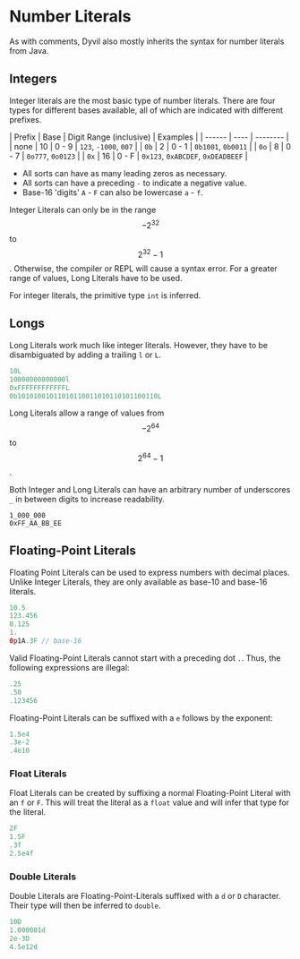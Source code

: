 # Number Literals

As with comments, Dyvil also mostly inherits the syntax for number literals from Java.

## Integers

Integer literals are the most basic type of number literals. There are four types for different bases available, all of which are indicated with different prefixes.

| Prefix | Base | Digit Range (inclusive) | Examples |
| ------ | ---- | -------- |
| none   | 10   | 0 - 9 | `123`, `-1000`, `007` |
| `0b`   | 2    | 0 - 1 | `0b1001`, `0b0011` |
| `0o`   | 8    | 0 - 7 | `0o777`, `0o0123` |
| `0x`   | 16   | 0 - F | `0x123`, `0xABCDEF`, `0xDEADBEEF` |

- All sorts can have as many leading zeros as necessary.
- All sorts can have a preceding `-` to indicate a negative value.
- Base-16 'digits' `A` - `F` can also be lowercase `a` - `f`.

Integer Literals can only be in the range $$-2^{32}$$ to $$2^{32}-1$$. Otherwise, the compiler or REPL will cause a syntax error. For a greater range of values, Long Literals have to be used.

For integer literals, the primitive type `int` is inferred.

## Longs

Long Literals work much like integer literals. However, they have to be disambiguated by adding a trailing `l` or `L`.

```java
10L
10000000000000l
0xFFFFFFFFFFFFL
0b10101001011010110011010110101100110L
```

Long Literals allow a range of values from $$-2^{64}$$ to $$2^{64}-1$$.

Both Integer and Long Literals can have an arbitrary number of underscores `_` in between digits to increase readability.

```
1_000_000
0xFF_AA_BB_EE
```

## Floating-Point Literals

Floating Point Literals can be used to express numbers with decimal places. Unlike Integer Literals, they are only available as base-10 and base-16 literals.

```java
10.5
123.456
0.125
1.
0p1A.3F // base-16
```

Valid Floating-Point Literals cannot start with a preceding dot `.`. Thus, the following expressions are illegal:

```java
.25
.50
.123456
```

Floating-Point Literals can be suffixed with a `e` follows by the exponent:

```java
1.5e4
.3e-2
.4e10
```

### Float Literals

Float Literals can be created by suffixing a normal Floating-Point Literal with an `f` or `F`. This will treat the literal as a `float` value and will infer that type for the literal.

```java
2F
1.5F
.3f
2.5e4f
```

### Double Literals

Double Literals are Floating-Point-Literals suffixed with a `d` or `D` character. Their type will then be inferred to `double`.

```java
10D
1.000001d
2e-3D
4.5e12d
```